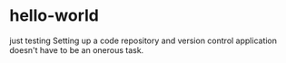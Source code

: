 # hello-world
just testing
Setting up a code repository and version control application doesn't have to be an onerous task.
